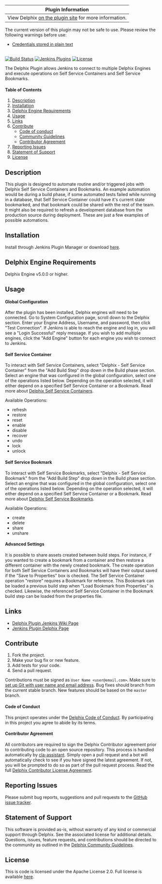 | Plugin Information                                                                          |
|---------------------------------------------------------------------------------------------|
| View Delphix [on the plugin site](https://plugins.jenkins.io/delphix) for more information. |

The current version of this plugin may not be safe to use. Please review
the following warnings before use:

-   [Credentials stored in plain
    text](https://jenkins.io/security/advisory/2019-10-16/#SECURITY-1450)

[  
![Build
Status](https://ci.jenkins.io/buildStatus/icon?job=Plugins/delphix-plugin/master)](https://ci.jenkins.io/job/Plugins/job/delphix-plugin/)
[![Jenkins
Plugins](https://img.shields.io/jenkins/plugin/v/delphix.svg)](https://plugins.jenkins.io/delphix)
[![License](https://img.shields.io/github/license/jenkinsci/delphix-plugin.svg)](https://wiki.jenkins.io/LICENSE)

The Delphix Plugin allows Jenkins to connect to multiple Delphix Engines
and execute operations on Self Service Containers and Self Service
Bookmarks.

#### Table of Contents

1.  [Description](http://localhost:8085/display/JENKINS/Delphix+Plugin#description)
2.  [Installation](http://localhost:8085/display/JENKINS/Delphix+Plugin#installation)
3.  [Delphix Engine
    Requirements](http://localhost:8085/display/JENKINS/Delphix+Plugin#requirements)
4.  [Usage](http://localhost:8085/display/JENKINS/Delphix+Plugin#usage)
5.  [Links](http://localhost:8085/display/JENKINS/Delphix+Plugin#links)
6.  [Contribute](http://localhost:8085/display/JENKINS/Delphix+Plugin#contribute)
    -   [Code of
        conduct](http://localhost:8085/display/JENKINS/Delphix+Plugin#code-of-conduct)
    -   [Community
        Guidelines](http://localhost:8085/display/JENKINS/Delphix+Plugin#community-guidelines)
    -   [Contributor
        Agreement](http://localhost:8085/display/JENKINS/Delphix+Plugin#contributor-agreement)
7.  [Reporting
    Issues](http://localhost:8085/display/JENKINS/Delphix+Plugin#reporting-issues)
8.  [Statement of
    Support](http://localhost:8085/display/JENKINS/Delphix+Plugin#statement-of-support)
9.  [License](http://localhost:8085/display/JENKINS/Delphix+Plugin#license)

## Description

This plugin is designed to automate routine and/or triggered jobs with
Delphix Self Service Containers and Bookmarks. An example automation
would be during a build phase, if some automated tests failed while
running in a database, that Self Service Container could have it's
current state bookmarked, and that bookmark could be shared with the
rest of the team. It might also be required to refresh a development
database from the production source during deployment. These are just a
few examples of possible automations.

## Installation

Install through Jenkins Plugin Manager or download
[here](https://plugins.jenkins.io/delphix).

## Delphix Engine Requirements

Delphix Engine v5.0.0 or higher.

## Usage

#### Global Configuration

After the plugin has been installed, Delphix engines will need to be
connected. Go to System Configuration page, scroll down to the Delphix
section. Enter your Engine Address, Username, and password, then click
"Test Connection". If Jenkins is able to reach the engine and log in,
you will see a "Login Successful" reply message. If you wish to add
multiple engines, click the "Add Engine" button for each engine you wish
to connect to Jenkins.

#### Self Service Container

To interact with Self Service Containers, select "Delphix - Self Service
Container" from the "Add Build Step" drop down in the Build phase
section. Select an engine that was configured in the global
configuration, select one of the operations listed below. Depending on
the operation selected, it will either depend on a specified Self
Service Container or a Bookmark. Read more about [Delphix Self Service
Containers](https://docs.delphix.com/docs/delphix-self-service/delphix-self-service-admin-guide/understanding-data-containers).

Available Operations:

-   refresh
-   restore
-   reset
-   enable
-   disable
-   recover
-   undo
-   lock
-   unlock

#### Self Service Bookmark

To interact with Self Service Bookmarks, select "Delphix - Self Service
Bookmark" from the "Add Build Step" drop down in the Build phase
section. Select an engine that was configured in the global
configuration, select one of the operations listed below. Depending on
the operation selected, it will either depend on a specified Self
Service Container or a Bookmark. Read more about [Delphix Self Service
Bookmarks](https://docs.delphix.com/docs/delphix-self-service/delphix-self-service-admin-guide/understanding-bookmarks).

Available Operations:

-   create
-   delete
-   share
-   unshare

#### Advanced Settings

It is possible to share assets created between build steps. For
instance, if you wanted to create a bookmark from a container and then
restore a different container with the newly created bookmark. The
create operation for both Self Service Containers and Bookmarks will
have their output saved if the "Save to Properties" box is checked. The
Self Service Container operation "restore" requires a Bookmark for
reference. This Bookmark can be loaded a previous build step when "Load
Bookmark from Properties" is checked. Likewise, the referenced Self
Service Container in the Bookmark build step can be loaded from the
properties file.

## Links

-   [Delphix Plugin Jenkins Wiki
    Page](https://wiki.jenkins.io/display/JENKINS/Delphix+Plugin)
-   [Jenkins Plugin Delphix Page](https://plugins.jenkins.io/delphix)

## Contribute

1.  Fork the project.
2.  Make your bug fix or new feature.
3.  Add tests for your code.
4.  Send a pull request.

Contributions must be signed as `User Name <user@email.com>`. Make sure
to [set up Git with user name and email
address](https://git-scm.com/book/en/v2/Getting-Started-First-Time-Git-Setup).
Bug fixes should branch from the current stable branch. New features
should be based on the `master` branch.

#### Code of Conduct

This project operates under the [Delphix Code of
Conduct](https://delphix.github.io/code-of-conduct.html). By
participating in this project you agree to abide by its terms.

#### Contributor Agreement

All contributors are required to sign the Delphix Contributor agreement
prior to contributing code to an open source repository. This process is
handled automatically by [cla-assistant](https://cla-assistant.io/).
Simply open a pull request and a bot will automatically check to see if
you have signed the latest agreement. If not, you will be prompted to do
so as part of the pull request process. Read the full [Delphix
Contributor License
Agreement](https://delphix.github.io/contributor-agreement.html).

## Reporting Issues

Please submit bug reports, suggestions and pull requests to the [GitHub
issue tracker](https://github.com/jenkinsci/delphix-plugin/issues).

## Statement of Support

This software is provided as-is, without warranty of any kind or
commercial support through Delphix. See the associated license for
additional details. Questions, issues, feature requests, and
contributions should be directed to the community as outlined in the
[Delphix Community
Guidelines](https://delphix.github.io/community-guidelines.html).

## License

This is code is licensed under the Apache License 2.0. Full license is
available [here](https://wiki.jenkins.io/LICENSE).

 

 

